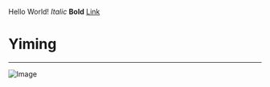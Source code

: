 Hello World!
_Italic_
__Bold__
[Link][1]

[1]: https://translate.google.com/
Yiming
=========
***
![Image][2]

[2]: https://upload.wikimedia.org/wikipedia/commons/a/a3/Eq_it-na_pizza-margherita_sep2005_sml.jpg
